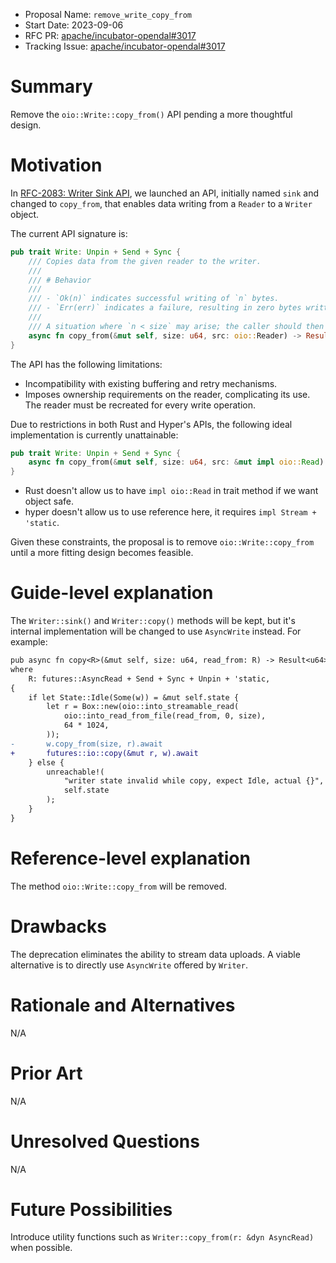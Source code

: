 - Proposal Name: `remove_write_copy_from`
- Start Date: 2023-09-06
- RFC PR: [apache/incubator-opendal#3017](https://github.com/apache/incubator-opendal/pull/3017)
- Tracking Issue: [apache/incubator-opendal#3017](https://github.com/apache/incubator-opendal/issues/3017)

# Summary

Remove the `oio::Write::copy_from()` API pending a more thoughtful design.

# Motivation

In [RFC-2083: Writer Sink API](./2083_writer_sink_api.md), we launched an API, initially named `sink` and changed to `copy_from`, that enables data writing from a `Reader` to a `Writer` object.

The current API signature is:

```rust
pub trait Write: Unpin + Send + Sync {
    /// Copies data from the given reader to the writer.
    ///
    /// # Behavior
    ///
    /// - `Ok(n)` indicates successful writing of `n` bytes.
    /// - `Err(err)` indicates a failure, resulting in zero bytes written.
    ///
    /// A situation where `n < size` may arise; the caller should then transmit the remaining bytes until the full amount is written.
    async fn copy_from(&mut self, size: u64, src: oio::Reader) -> Result<u64>;
}
```

The API has the following limitations:

- Incompatibility with existing buffering and retry mechanisms.
- Imposes ownership requirements on the reader, complicating its use. The reader must be recreated for every write operation.

Due to restrictions in both Rust and Hyper's APIs, the following ideal implementation is currently unattainable:

```rust
pub trait Write: Unpin + Send + Sync {
    async fn copy_from(&mut self, size: u64, src: &mut impl oio::Read) -> Result<u64>;
}
```

- Rust doesn't allow us to have `impl oio::Read` in trait method if we want object safe.
- hyper doesn't allow us to use reference here, it requires `impl Stream + 'static`.

Given these constraints, the proposal is to remove `oio::Write::copy_from` until a more fitting design becomes feasible.

# Guide-level explanation

The `Writer::sink()` and `Writer::copy()` methods will be kept, but it's internal implementation will be changed to use `AsyncWrite` instead. For example:

```diff
pub async fn copy<R>(&mut self, size: u64, read_from: R) -> Result<u64>
where
    R: futures::AsyncRead + Send + Sync + Unpin + 'static,
{
    if let State::Idle(Some(w)) = &mut self.state {
        let r = Box::new(oio::into_streamable_read(
            oio::into_read_from_file(read_from, 0, size),
            64 * 1024,
        ));
-       w.copy_from(size, r).await
+       futures::io::copy(&mut r, w).await
    } else {
        unreachable!(
            "writer state invalid while copy, expect Idle, actual {}",
            self.state
        );
    }
}
```

# Reference-level explanation

The method `oio::Write::copy_from` will be removed.

# Drawbacks

The deprecation eliminates the ability to stream data uploads. A viable alternative is to directly use `AsyncWrite` offered by `Writer`.

# Rationale and Alternatives

N/A

# Prior Art

N/A

# Unresolved Questions

N/A

# Future Possibilities

Introduce utility functions such as `Writer::copy_from(r: &dyn AsyncRead)` when possible.
